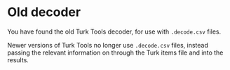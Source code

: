 Old decoder
===========

You have found the old Turk Tools decoder, for use with `.decode.csv` files.

Newer versions of Turk Tools no longer use `.decode.csv` files, instead passing the relevant information on through the Turk items file and into the results.
